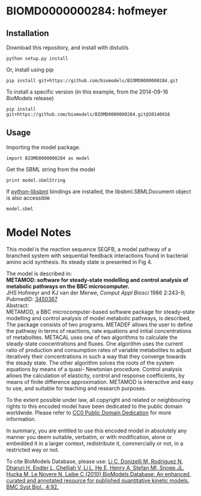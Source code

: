# BIOMD0000000284: hofmeyer

## Installation

Download this repository, and install with distutils

`python setup.py install`

Or, install using pip

`pip install git+https://github.com/biomodels/BIOMD0000000284.git`

To install a specific version (in this example, from the 2014-09-16 BioModels release)

`pip install git+https://github.com/biomodels/BIOMD0000000284.git@20140916`

## Usage

Importing the model package.

`import BIOMD0000000284 as model`

Get the SBML string from the model

`print model.sbmlString`

If [python-libsbml](https://pypi.python.org/pypi/python-libsbml) bindings are
installed, the libsbml.SBMLDocument object is also accessible

`model.sbml`


# Model Notes


This model is the reaction sequence SEQFB, a model pathway of a branched
system with sequential feedback interactions found in bacterial amino acid
synthesis. Its steady state is presented in Fig 4.

The model is described in:  
**METAMOD: software for steady-state modelling and control analysis of metabolic pathways on the BBC microcomputer.**   
JHS Hofmeyr and KJ van der Merwe, _Comput Appl Biosci_ 1986 2:243-9; PubmedID:
[3450367](http://www.ncbi.nlm.nih.gov/pubmed/3450367)  
Abstract:  
METAMOD, a BBC microcomputer-based software package for steady-state modelling
and control analysis of model metabolic pathways, is described, The package
consists of two programs. METADEF allows the user to define the pathway in
terms of reactions, rate equations and initial concentrations of metabolites.
METACAL uses one of two algorithms to calculate the steady-state
concentrations and fluxes. One algorithm uses the current ratio of production
and consumption rates of variable metabolites to adjust iteratively their
concentrations in such a way that they converge towards the steady state. The
other algorithm solves the roots of the system equations by means of a quasi-
Newtonian procedure. Control analysis allows the calculation of elasticity,
control and response coefficients, by means of finite difference
approximation. METAMOD is interactive and easy to use, and suitable for
teaching and research purposes.

  

To the extent possible under law, all copyright and related or neighbouring
rights to this encoded model have been dedicated to the public domain
worldwide. Please refer to [CC0 Public Domain
Dedication](http://creativecommons.org/publicdomain/zero/1.0/) for more
information.

In summary, you are entitled to use this encoded model in absolutely any
manner you deem suitable, verbatim, or with modification, alone or embedded it
in a larger context, redistribute it, commercially or not, in a restricted way
or not.

  

To cite BioModels Database, please use: [Li C, Donizelli M, Rodriguez N,
Dharuri H, Endler L, Chelliah V, Li L, He E, Henry A, Stefan MI, Snoep JL,
Hucka M, Le Novere N, Laibe C (2010) BioModels Database: An enhanced, curated
and annotated resource for published quantitative kinetic models. BMC Syst
Biol., 4:92.](http://www.ncbi.nlm.nih.gov/pubmed/20587024)


